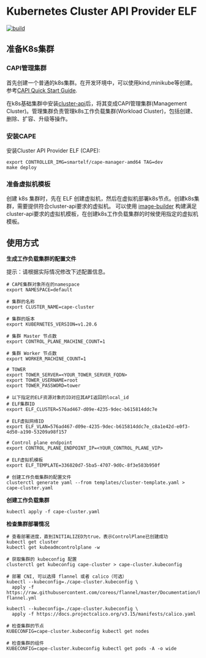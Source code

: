 # Kubernetes Cluster API Provider ELF

[![build](https://github.com/smartxworks/cluster-api-provider-elf/actions/workflows/build.yml/badge.svg)](https://github.com/smartxworks/cluster-api-provider-elf/actions/workflows/build.yml)

## 准备K8s集群

### CAPI管理集群

首先创建一个普通的k8s集群。在开发环境中，可以使用kind,minikube等创建。参考[CAPI Quick Start Guide](https://cluster-api.sigs.k8s.io/user/quick-start.html).

在k8s基础集群中安装[cluster-api](https://github.com/kubernetes-sigs/cluster-api)后，将其变成CAPI管理集群(Management Cluster)。管理集群负责管理k8s工作负载集群(Workload Cluster)，包括创建、删除、扩容、升级等操作。

### 安装CAPE

安装Cluster API Provider ELF (CAPE):
```
export CONTROLLER_IMG=smartelf/cape-manager-amd64 TAG=dev
make deploy
```

### 准备虚拟机模板

创建 k8s 集群时，先在 ELF 创建虚拟机，然后在虚拟机部署k8s节点。创建k8s集群，需要提供符合cluster-api要求的虚拟机。
可以使用 [image-builder](https://github.smartx.com/yiran/image-builder) 构建满足cluster-api要求的虚拟机模板，在创建k8s工作负载集群的时候使用指定的虚拟机模板。

## 使用方式

**生成工作负载集群的配置文件**

提示：请根据​实际情况修改下述配置信息。

```shell
# CAPE集群对象所在的namespace
export NAMESPACE=default

# 集群的名称
export CLUSTER_NAME=cape-cluster

# 集群的版本
export KUBERNETES_VERSION=v1.20.6

# 集群 Master 节点数
export CONTROL_PLANE_MACHINE_COUNT=1

# 集群 Worker 节点数
export WORKER_MACHINE_COUNT=1

# TOWER
export TOWER_SERVER=<YOUR_TOWER_SERVER_FQDN>
export TOWER_USERNAME=root
export TOWER_PASSWORD=tower

# 以下指定的ELF资源对象的ID对应其API返回的local_id
# ELF集群ID
export ELF_CLUSTER=576ad467-d09e-4235-9dec-b615814ddc7e

# ELF虚拟网络ID
export ELF_VLAN=576ad467-d09e-4235-9dec-b615814ddc7e_c8a1e42d-e0f3-4d50-a190-53209a98f157

# Control plane endpoint
export CONTROL_PLANE_ENDPOINT_IP=<YOUR_CONTROL_PLANE_VIP>

# ELF虚拟机模板
export ELF_TEMPLATE=336820d7-5ba5-4707-9d0c-8f3e583b950f

# 创建工作负载集群的配置文件
clusterctl generate yaml --from templates/cluster-template.yaml > cape-cluster.yaml
```

**创建工作负载集群**

```shell
kubectl apply -f cape-cluster.yaml
```

**检查集群部署情况**

```shell
# 查看部署进度，直到INITIALIZED为true，表示ControlPlane已创建成功
kubectl get cluster
kubectl get kubeadmcontrolplane -w

# 获取集群的 kubeconfig 配置
clusterctl get kubeconfig cape-cluster > cape-cluster.kubeconfig

# 部署 CNI, 可以选择 flannel 或者 calico（可选）
kubectl --kubeconfig=./cape-cluster.kubeconfig \
  apply -f https://raw.githubusercontent.com/coreos/flannel/master/Documentation/kube-flannel.yml

kubectl --kubeconfig=./cape-cluster.kubeconfig \
  apply -f https://docs.projectcalico.org/v3.15/manifests/calico.yaml

# 检查集群的节点
KUBECONFIG=cape-cluster.kubeconfig kubectl get nodes

# 检查集群的组件
KUBECONFIG=cape-cluster.kubeconfig kubectl get pods -A -o wide
```
